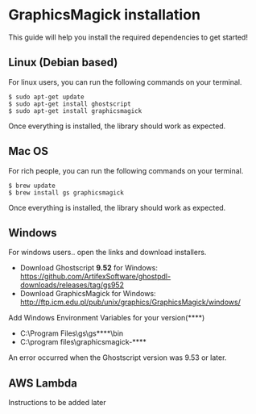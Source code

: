 # GraphicsMagick installation  
  
This guide will help you install the required dependencies to get started!  
  

## Linux (Debian based)  
  
For linux users, you can run the following commands on your terminal.  
  
```
$ sudo apt-get update
$ sudo apt-get install ghostscript
$ sudo apt-get install graphicsmagick
```
  
Once everything is installed, the library should work as expected.  
  
## Mac OS  
  
For rich people, you can run the following commands on your terminal.  
  
```
$ brew update
$ brew install gs graphicsmagick
```  
  
Once everything is installed, the library should work as expected.  
  
## Windows  

For windows users.. open the links and download installers.

- Download Ghostscript **9.52** for Windows: https://github.com/ArtifexSoftware/ghostpdl-downloads/releases/tag/gs952
- Download GraphicsMagick for Windows: http://ftp.icm.edu.pl/pub/unix/graphics/GraphicsMagick/windows/

Add Windows Environment Variables for your version(****)
- C:\Program Files\gs\gs****\bin
- C:\program files\graphicsmagick-****

An error occurred when the Ghostscript version was 9.53 or later.

## AWS Lambda  
  
Instructions to be added later
